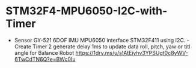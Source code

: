 # STM32F4-MPU6050-I2C-with-Timer
- Sensor GY-521 6DOF IMU MPU6050 interface STM32F411 using I2C. - Create Timer 2 generate delay 1ms to update data roll, pitch, yaw or titl angle for Balance Robot
https://1drv.ms/u/s!AtEiyhv3YPSUgt0c8yWV-6TwCdTN6Q?e=BWc0Iu
